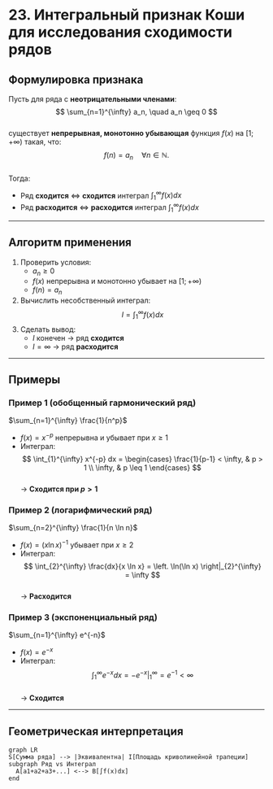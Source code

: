 # 23. Интегральный признак Коши для исследования сходимости рядов

## Формулировка признака
Пусть для ряда с **неотрицательными членами**:  
$$
\sum_{n=1}^{\infty} a_n, \quad a_n \geq 0
$$  
существует **непрерывная, монотонно убывающая** функция $f(x)$ на $[1; +\infty)$ такая, что:  
$$
f(n) = a_n \quad \forall n \in \mathbb{N}.
$$  
Тогда:  
- Ряд **сходится** $\iff$ **сходится** интеграл $\int_{1}^{\infty} f(x)  dx$  
- Ряд **расходится** $\iff$ **расходится** интеграл $\int_{1}^{\infty} f(x)  dx$  

---

## Алгоритм применения
1. Проверить условия:  
   - $a_n \geq 0$  
   - $f(x)$ непрерывна и монотонно убывает на $[1; +\infty)$  
   - $f(n) = a_n$  
2. Вычислить несобственный интеграл:  
   $$
   I = \int_{1}^{\infty} f(x)  dx
   $$  
3. Сделать вывод:  
   - $I$ конечен → ряд **сходится**  
   - $I = \infty$ → ряд **расходится**  

---

## Примеры
### Пример 1 (обобщенный гармонический ряд)
$\sum_{n=1}^{\infty} \frac{1}{n^p}$  
- $f(x) = x^{-p}$ непрерывна и убывает при $x \geq 1$  
- Интеграл:  
  $$
  \int_{1}^{\infty} x^{-p}  dx = \begin{cases} 
  \frac{1}{p-1} < \infty, & p > 1 \\ 
  \infty, & p \leq 1 
  \end{cases}
  $$  
  → **Сходится при $p > 1$**

### Пример 2 (логарифмический ряд)
$\sum_{n=2}^{\infty} \frac{1}{n \ln n}$  
- $f(x) = (x \ln x)^{-1}$ убывает при $x \geq 2$  
- Интеграл:  
  $$
  \int_{2}^{\infty} \frac{dx}{x \ln x} = \left. \ln(\ln x) \right|_{2}^{\infty} = \infty
  $$  
  → **Расходится**

### Пример 3 (экспоненциальный ряд)
$\sum_{n=1}^{\infty} e^{-n}$  
- $f(x) = e^{-x}$  
- Интеграл:  
  $$
  \int_{1}^{\infty} e^{-x}  dx = \left. -e^{-x} \right|_{1}^{\infty} = e^{-1} < \infty
  $$  
  → **Сходится**

---

## Геометрическая интерпретация
```mermaid
graph LR
S[Сумма ряда] --> |Эквивалентна| I[Площадь криволинейной трапеции]
subgraph Ряд vs Интеграл
  A[a1+a2+a3+...] <--> B[∫f(x)dx]
end
